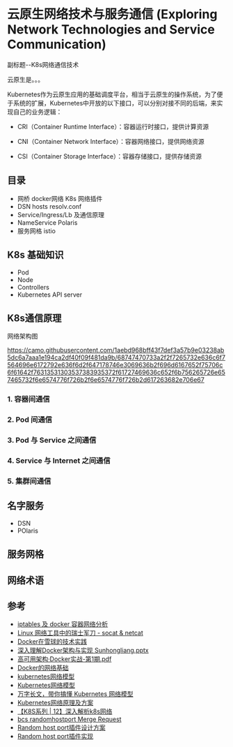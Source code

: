 # 云原生网络技术与服务通信 (Exploring Network Technologies and Service Communication)

副标题--K8s网络通信技术

云原生是。。。

Kubernetes作为云原生应用的基础调度平台，相当于云原生的操作系统，为了便于系统的扩展，Kubernetes中开放的以下接口，可以分别对接不同的后端，来实现自己的业务逻辑：

- CRI（Container Runtime Interface）：容器运行时接口，提供计算资源

- CNI（Container Network Interface）：容器网络接口，提供网络资源

- CSI（Container Storage Interface）：容器存储接口，提供存储资源


## 目录

- 网桥 docker网络 K8s 网络插件
- DSN hosts resolv.conf 
- Service/Ingress/Lb 及通信原理
- NameService Polaris
- 服务网格 istio

## K8s 基础知识

- Pod
- Node
- Controllers
- Kubernetes API server

## K8s通信原理

网络架构图

https://camo.githubusercontent.com/1aebd968bff43f7def3a57b9e03238ab5dc6a7aaa1e194ca2df40f09f481da9b/68747470733a2f2f7265732e636c6f7564696e6172792e636f6d2f647178746e3069636b2f696d6167652f75706c6f61642f76313531303537383935372f61727469636c652f6b756265726e657465732f6e6574776f726b2f6e6574776f726b2d617263682e706e67

### 1. 容器间通信
### 2. Pod 间通信
### 3. Pod 与 Service 之间通信
### 4. Service 与 Internet 之间通信
### 5. 集群间通信

## 名字服务

- DSN
- POlaris

## 服务网格

## 网络术语

## 参考

- [iptables 及 docker 容器网络分析](https://thiscute.world/posts/iptables-and-container-networks/)
- [Linux 网络工具中的瑞士军刀 - socat & netcat](https://thiscute.world/posts/socat-netcat/)
- [Docker在雪球的技术实践](https://github.com/vxiaozhi/architecture.of.internet-product/blob/master/B.%E5%9F%BA%E7%A1%80%E6%9E%B6%E6%9E%84-Docker-%E5%AE%B9%E5%99%A8%E6%9E%B6%E6%9E%84/Docker%E5%9C%A8%E9%9B%AA%E7%90%83%E7%9A%84%E6%8A%80%E6%9C%AF%E5%AE%9E%E8%B7%B5.pdf)
- [深入理解Docker架构与实现 Sunhongliang.pptx](https://github.com/vxiaozhi/architecture.of.internet-product/blob/master/B.%E5%9F%BA%E7%A1%80%E6%9E%B6%E6%9E%84-Docker-%E5%AE%B9%E5%99%A8%E6%9E%B6%E6%9E%84/%E6%B7%B1%E5%85%A5%E7%90%86%E8%A7%A3Docker%E6%9E%B6%E6%9E%84%E4%B8%8E%E5%AE%9E%E7%8E%B0%20Sunhongliang.pptx)
- [高可用架构·Docker实战-第1期.pdf](https://github.com/vxiaozhi/architecture.of.internet-product/blob/master/B.%E5%9F%BA%E7%A1%80%E6%9E%B6%E6%9E%84-Docker-%E5%AE%B9%E5%99%A8%E6%9E%B6%E6%9E%84/%E9%AB%98%E5%8F%AF%E7%94%A8%E6%9E%B6%E6%9E%84%C2%B7Docker%E5%AE%9E%E6%88%98-%E7%AC%AC1%E6%9C%9F.pdf)
- [Docker的网络基础](https://github.com/huweihuang/kubernetes-notes/blob/master/network/docker-network.md)
- [kubernetes网络模型](https://github.com/huweihuang/kubernetes-notes/blob/master/network/kubernetes-network.md)
- [Kubernetes网络模型](https://kuboard.cn/learning/k8s-intermediate/service/network.html#kubernetes%E5%9F%BA%E6%9C%AC%E6%A6%82%E5%BF%B5)
- [万字长文，带你搞懂 Kubernetes 网络模型](https://www.51cto.com/article/714336.html)
- [Kubernetes网络原理及方案](https://www.kubernetes.org.cn/2059.html)
- [【K8S系列 | 12】深入解析k8s网络](https://open.alipay.com/portal/forum/post/125801225)
- [bcs randomhostport Merge Request](https://github.com/TencentBlueKing/bk-bcs/commit/465d67aad900a230bf17116b4ebc3d7761c943b2)
- [Random host port插件设计方案](https://github.com/TencentBlueKing/bk-bcs/blob/master/docs/features/bcs-webhook-server/plugins/randhostport/design.md)
- [Random host port插件实现](https://github.com/TencentBlueKing/bk-bcs/tree/master/bcs-runtime/bcs-k8s/bcs-component/bcs-webhook-server/internal/plugin/randhostport)
